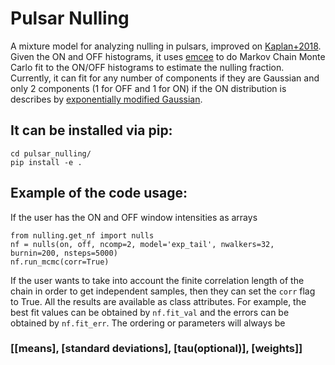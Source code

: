 # Pulsar Nulling

A mixture model for analyzing nulling in pulsars, improved on [Kaplan+2018](https://github.com/dlakaplan/nulling-pulsars). Given the ON and OFF histograms, it uses [emcee](http://dfm.io/emcee/current/) to do Markov Chain Monte Carlo fit to the ON/OFF histograms to estimate the nulling fraction. Currently, it can fit for any number of components if they are Gaussian and only 2 components (1 for OFF and 1 for ON) if the ON distribution is describes by [exponentially modified Gaussian](https://en.wikipedia.org/wiki/Exponentially_modified_Gaussian_distribution).

## It can be installed via pip:

```git clone git@github.com:AkashA98/pulsar_nulling.git
cd pulsar_nulling/
pip install -e .
```

## Example of the code usage:

If the user has the ON and OFF window intensities as arrays

```
from nulling.get_nf import nulls
nf = nulls(on, off, ncomp=2, model='exp_tail', nwalkers=32, burnin=200, nsteps=5000)
nf.run_mcmc(corr=True)
```
If the user wants to take into account the finite correlation length of the chain in order to get independent samples, then they can set the ```corr``` flag to True. All the results are available as class attributes. For example, the best fit values can be obtained by ```nf.fit_val``` and the errors can be obtained by ```nf.fit_err```. The ordering or parameters will always be 
### [[means], [standard deviations], [tau(optional)], [weights]]
